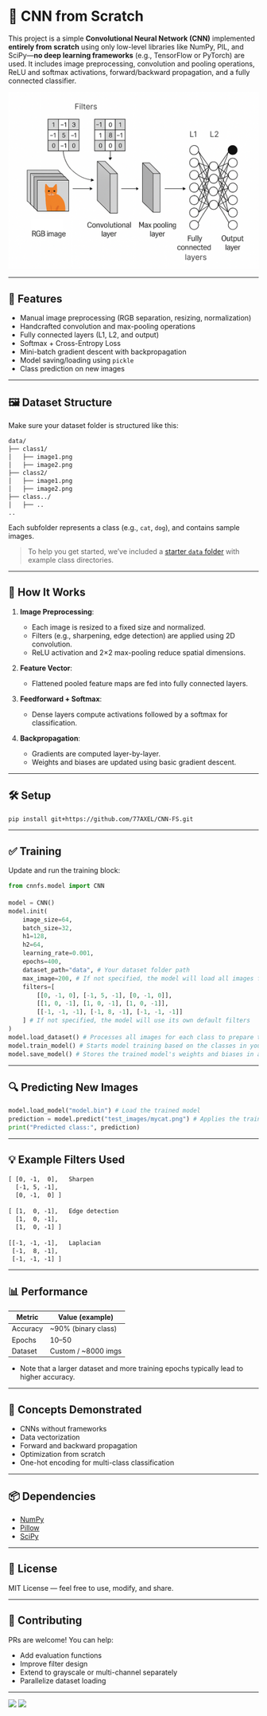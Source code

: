 # 🧠 CNN from Scratch 

This project is a simple **Convolutional Neural Network (CNN)** implemented **entirely from scratch** using only low-level libraries like NumPy, PIL, and SciPy—**no deep learning frameworks** (e.g., TensorFlow or PyTorch) are used. It includes image preprocessing, convolution and pooling operations, ReLU and softmax activations, forward/backward propagation, and a fully connected classifier.

<p align="center">
  <img src="https://github.com/77AXEL/CNN-FS/blob/main/visualized.png" alt="CNN Architecture" width="600"/>
</p>

---

## 🚀 Features

* Manual image preprocessing (RGB separation, resizing, normalization)
* Handcrafted convolution and max-pooling operations
* Fully connected layers (L1, L2, and output)
* Softmax + Cross-Entropy Loss
* Mini-batch gradient descent with backpropagation
* Model saving/loading using `pickle`
* Class prediction on new images

---

## 🖼 Dataset Structure

Make sure your dataset folder is structured like this:

```
data/
├── class1/
│   ├── image1.png
│   ├── image2.png
├── class2/
│   ├── image1.png
│   ├── image2.png
├── class../
│   ├── ..
..
```

Each subfolder represents a class (e.g., `cat`, `dog`), and contains sample images.
> To help you get started, we’ve included a [starter `data` folder](https://github.com/77AXEL/CNN-FS/tree/main/data) with example class directories.
---

## 🧪 How It Works

1. **Image Preprocessing**:

   * Each image is resized to a fixed size and normalized.
   * Filters (e.g., sharpening, edge detection) are applied using 2D convolution.
   * ReLU activation and 2×2 max-pooling reduce spatial dimensions.

2. **Feature Vector**:

   * Flattened pooled feature maps are fed into fully connected layers.

3. **Feedforward + Softmax**:

   * Dense layers compute activations followed by a softmax for classification.

4. **Backpropagation**:

   * Gradients are computed layer-by-layer.
   * Weights and biases are updated using basic gradient descent.

---

## 🛠 Setup

```bash
pip install git+https://github.com/77AXEL/CNN-FS.git
```

---

## ✅ Training

Update and run the training block:

```python
from cnnfs.model import CNN

model = CNN()
model.init(
    image_size=64,
    batch_size=32,
    h1=128,
    h2=64,
    learning_rate=0.001,
    epochs=400,
    dataset_path="data", # Your dataset folder path
    max_image=200, # If not specified, the model will load all images for each class
    filters=[
        [[0, -1, 0], [-1, 5, -1], [0, -1, 0]],
        [[1, 0, -1], [1, 0, -1], [1, 0, -1]],
        [[-1, -1, -1], [-1, 8, -1], [-1, -1, -1]]
    ] # If not specified, the model will use its own default filters
)
model.load_dataset() # Processes all images for each class to prepare them for later use in training
model.train_model() # Starts model training based on the classes in your dataset
model.save_model() # Stores the trained model's weights and biases in a model.bin file
```

---

## 🔍 Predicting New Images

```python
model.load_model("model.bin") # Load the trained model
prediction = model.predict("test_images/mycat.png") # Applies the trained model to classify the input image
print("Predicted class:", prediction)
```

---

## 💡 Example Filters Used

```text
[ [0, -1,  0],   Sharpen
  [-1, 5, -1],
  [0, -1,  0] ]

[ [1,  0, -1],   Edge detection
  [1,  0, -1],
  [1,  0, -1] ]

[[-1, -1, -1],   Laplacian
 [-1,  8, -1],
 [-1, -1, -1] ]
```

---

## 📊 Performance

| Metric   | Value (example)      |
| -------- | -------------------- |
| Accuracy | \~90% (binary class) |
| Epochs   | 10–50                |
| Dataset  | Custom / \~8000 imgs |

* Note that a larger dataset and more training epochs typically lead to higher accuracy.
---

## 🧠 Concepts Demonstrated

* CNNs without frameworks
* Data vectorization
* Forward and backward propagation
* Optimization from scratch
* One-hot encoding for multi-class classification

---

## 📦 Dependencies

* [NumPy](https://numpy.org)
* [Pillow](https://pypi.org/project/pillow/)
* [SciPy](https://scipy.org)

---

## 📜 License

MIT License — feel free to use, modify, and share.

---

## 🤝 Contributing

PRs are welcome! You can help:

* Add evaluation functions
* Improve filter design
* Extend to grayscale or multi-channel separately
* Parallelize dataset loading

---
<img src="https://img.shields.io/badge/Author-A.X.E.L-red?style=flat-square;"></img>
<img src="https://img.shields.io/badge/Open Source-Yes-red?style=flat-square;"></img>
